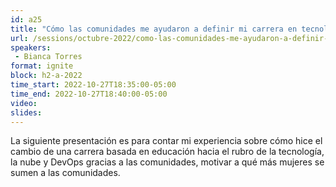 ```yaml
---
id: a25
title: "Cómo las comunidades me ayudaron a definir mi carrera en tecnología"
url: /sessions/octubre-2022/como-las-comunidades-me-ayudaron-a-definir-mi-carrera-en-tecnologia
speakers:
 - Bianca Torres
format: ignite
block: h2-a-2022
time_start: 2022-10-27T18:35:00-05:00
time_end: 2022-10-27T18:40:00-05:00
video:
slides:
---
```


La siguiente presentación es para contar mi experiencia sobre cómo hice el cambio de una carrera basada en educación hacia el rubro de la tecnología, la nube y DevOps gracias a las comunidades, motivar a qué más mujeres se sumen a las comunidades.
